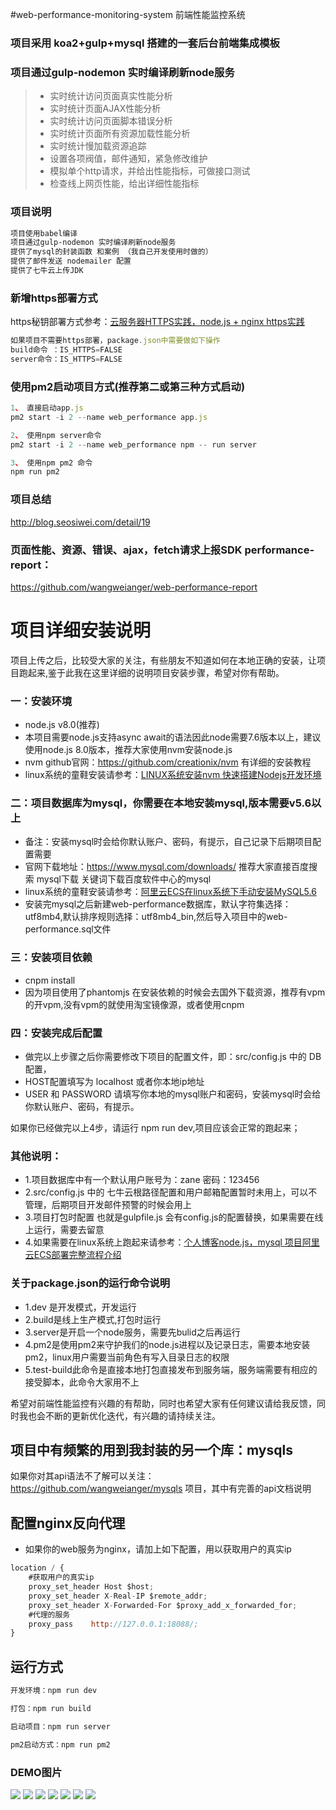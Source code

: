 #web-performance-monitoring-system 前端性能监控系统


### 项目采用 koa2+gulp+mysql 搭建的一套后台前端集成模板
### 项目通过gulp-nodemon 实时编译刷新node服务

>  * 实时统计访问页面真实性能分析
>  * 实时统计页面AJAX性能分析
>  * 实时统计访问页面脚本错误分析 
>  * 实时统计页面所有资源加载性能分析 
>  * 实时统计慢加载资源追踪 
>  * 设置各项阀值，邮件通知，紧急修改维护
>  * 模拟单个http请求，并给出性能指标，可做接口测试
>  * 检查线上网页性能，给出详细性能指标

### 项目说明
```html
项目使用babel编译   
项目通过gulp-nodemon 实时编译刷新node服务
提供了mysql的封装函数 和案例 （我自己开发使用时做的）
提供了邮件发送 nodemailer 配置
提供了七牛云上传JDK
```

### 新增https部署方式 
https秘钥部署方式参考：[云服务器HTTPS实践，node.js + nginx https实践](https://blog.seosiwei.com/detail/29)

```js
如果项目不需要https部署，package.json中需要做如下操作
build命令 ：IS_HTTPS=FALSE
server命令：IS_HTTPS=FALSE
```

### 使用pm2启动项目方式(推荐第二或第三种方式启动)
```js
1、 直接启动app.js
pm2 start -i 2 --name web_performance app.js

2、 使用npm server命令 
pm2 start -i 2 --name web_performance npm -- run server

3、 使用npm pm2 命令
npm run pm2

```

### 项目总结
http://blog.seosiwei.com/detail/19

### 页面性能、资源、错误、ajax，fetch请求上报SDK performance-report：
https://github.com/wangweianger/web-performance-report

# 项目详细安装说明

项目上传之后，比较受大家的关注，有些朋友不知道如何在本地正确的安装，让项目跑起来,鉴于此我在这里详细的说明项目安装步骤，希望对你有帮助。
### 一：安装环境
* node.js v8.0(推荐)
* 本项目需要node.js支持async await的语法因此node需要7.6版本以上，建议使用node.js 8.0版本，推荐大家使用nvm安装node.js
* nvm github官网：https://github.com/creationix/nvm    有详细的安装教程
* linux系统的童鞋安装请参考：[LINUX系统安装nvm 快速搭建Nodejs开发环境](http://blog.seosiwei.com/detail/3)

### 二：项目数据库为mysql，你需要在本地安装mysql,版本需要v5.6以上 
* 备注：安装mysql时会给你默认账户、密码，有提示，自己记录下后期项目配置需要
* 官网下载地址：https://www.mysql.com/downloads/   推荐大家直接百度搜索 mysql下载 关键词下载百度软件中心的mysql
* linux系统的童鞋安装请参考：[阿里云ECS在linux系统下手动安装MySQL5.6](http://blog.seosiwei.com/detail/1)
* 安装完mysql之后新建web-performance数据库，默认字符集选择：utf8mb4,默认排序规则选择：utf8mb4_bin,然后导入项目中的web-performance.sql文件

### 三：安装项目依赖
* cnpm install 
* 因为项目使用了phantomjs 在安装依赖的时候会去国外下载资源，推荐有vpm的开vpm,没有vpm的就使用淘宝镜像源，或者使用cnpm

### 四：安装完成后配置
* 做完以上步骤之后你需要修改下项目的配置文件，即：src/config.js 中的 DB 配置，
* HOST配置填写为 localhost 或者你本地ip地址
* USER 和 PASSWORD 请填写你本地的mysql账户和密码，安装mysql时会给你默认账户、密码，有提示。

如果你已经做完以上4步，请运行 npm run dev,项目应该会正常的跑起来；

### 其他说明：
* 1.项目数据库中有一个默认用户账号为：zane 密码：123456
* 2.src/config.js 中的 七牛云根路径配置和用户邮箱配置暂时未用上，可以不管理，后期项目开发邮件预警的时候会用上
* 3.项目打包时配置 也就是gulpfile.js 会有config.js的配置替换，如果需要在线上运行，需要去留意
* 4.如果需要在linux系统上跑起来请参考：[个人博客node.js，mysql 项目阿里云ECS部署完整流程介绍](http://blog.seosiwei.com/detail/6)

### 关于package.json的运行命令说明 
* 1.dev 是开发模式，开发运行
* 2.build是线上生产模式,打包时运行
* 3.server是开启一个node服务，需要先bulid之后再运行
* 4.pm2是使用pm2来守护我们的node.js进程以及记录日志，需要本地安装pm2，linux用户需要当前角色有写入目录日志的权限
* 5.test-build此命令是直接本地打包直接发布到服务端，服务端需要有相应的接受脚本，此命令大家用不上 

希望对前端性能监控有兴趣的有帮助，同时也希望大家有任何建议请给我反馈，同时我也会不断的更新优化迭代，有兴趣的请持续关注。

## 项目中有频繁的用到我封装的另一个库：mysqls
如果你对其api语法不了解可以关注：https://github.com/wangweianger/mysqls 项目，其中有完善的api文档说明

## 配置nginx反向代理
* 如果你的web服务为nginx，请加上如下配置，用以获取用户的真实ip 
```js
location / {
    #获取用户的真实ip
    proxy_set_header Host $host;
    proxy_set_header X-Real-IP $remote_addr;
    proxy_set_header X-Forwarded-For $proxy_add_x_forwarded_for;
    #代理的服务 
    proxy_pass    http://127.0.0.1:18088/;
}
```

## 运行方式
```js
开发环境：npm run dev

打包：npm run build

启动项目：npm run server

pm2启动方式：npm run pm2
```

### DEMO图片
![](https://github.com/wangweianger/web-performance-monitoring-system/blob/master/demo/01.png "")
![](https://github.com/wangweianger/web-performance-monitoring-system/blob/master/demo/02.png "")
![](https://github.com/wangweianger/web-performance-monitoring-system/blob/master/demo/03.png "")
![](https://github.com/wangweianger/web-performance-monitoring-system/blob/master/demo/04.png "")
![](https://github.com/wangweianger/web-performance-monitoring-system/blob/master/demo/05.png "")
![](https://github.com/wangweianger/web-performance-monitoring-system/blob/master/demo/06.png "")
![](https://github.com/wangweianger/web-performance-monitoring-system/blob/master/demo/07.png "")
